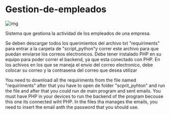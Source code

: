 # Gestion-de-empleados

![img](https://i.imgur.com/Yn4rpxG.png)

Sistema que gestiona la actividad de los empleados de una empresa.

Se deben descargar todos los querimientos del archivo txt "requiriments" para entrar a la carpeta de "script_python"y correr este archivo para que puedan enviarse los correos electronicos. Debe tener instalado PHP en su equipo para poder correr el backend, ya que esta conectado con PHP.
En los achivos en los que se maneja el envio del correo electronico, debe colocar su correo y la contrasena del correo que desea utilizar 

You need to download all the requiriments from the file named "requiriments" after that you have to open de folder "scprit_pyhton" and run the file and after that you could run de main program and sent emails. You must have PHP in your devices to run the backend of the program becouse this one its connected wiht PHP. In the files tha manages the emails, you need to insert the email anth the password that you should use.

